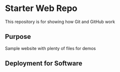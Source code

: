 # Starter Web Repo

This repository is for showing how Git and GitHub work

## Purpose

Sample website with plenty of files for demos

## Deployment for Software

